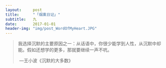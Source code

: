 ```yaml
---
layout:     post
title:      "「烟熏日记」"
subtitle:   九
date:       2017-01-01
header-img: "img/post_WordOfMyHeart.JPG"
---
```


> 我选择沉默的主要原因之一：从话语中，你很少能学到人性，从沉默中却能。假如还想学的更多，那就要继续一声不吭。
>
> ​										—王小波《沉默的大多数》

